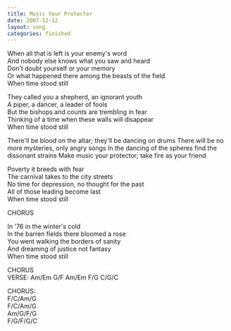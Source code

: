 ```yaml
---
title: Music Your Protector
date: 2007-12-12
layout: song
categories: finished
---
```

When all that is left is your enemy's word  
And nobody else knows what you saw and heard  
Don't doubt yourself or your memory  
Or what happened there among the beasts of the field  
When time stood still

They called you a shepherd, an ignorant youth  
A piper, a dancer, a leader of fools  
But the bishops and counts are trembling in fear  
Thinking of a time when these walls will disappear  
When time stood still

<div class="chorus">There'll be blood on the altar; they'll be dancing on drums  
There will be no more mysteries, only angry songs  
In the dancing of the spheres find the dissonant strains  
Make music your protector; take fire as your friend</div>

Poverty it breeds with fear  
The carnival takes to the city streets  
No time for depression, no thought for the past  
All of those leading become last  
When time stood still

<div class="chorus">CHORUS</div>

In '76 in the winter's cold  
In the barren fields there bloomed a rose  
You went walking the borders of sanity  
And dreaming of justice not fantasy  
When time stood still

<div class="chorus">CHORUS</div>
<div class="chords">VERSE:  
Am/Em  
G/F  
Am/Em  
F/G  
C/G/C  

CHORUS:  
F/C/Am/G  
F/C/Am/G  
Am/G/F/G  
F/G/F/G/C</div>

